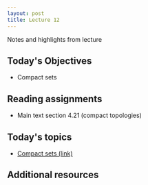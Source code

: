 ```yaml
---
layout: post
title: Lecture 12
---
```


Notes and highlights from lecture

## Today's Objectives

* Compact sets

## Reading assignments

* Main text section 4.21 (compact topologies)

## Today's topics
* <a target="_parent" href="https://wcasper.github.io/math414fall2022/topics/017-compact-sets.html">Compact sets (link)</a>

## Additional resources

